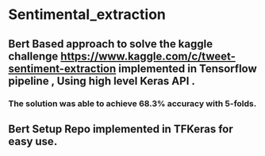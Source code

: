 # Sentimental_extraction

## Bert Based approach to solve the kaggle challenge https://www.kaggle.com/c/tweet-sentiment-extraction implemented in Tensorflow pipeline , Using high level Keras API .

### The solution was able to achieve 68.3% accuracy with 5-folds.

## Bert Setup Repo implemented in TFKeras for easy use.
